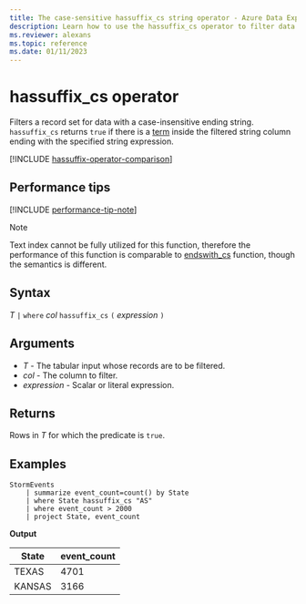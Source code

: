 ```yaml
---
title: The case-sensitive hassuffix_cs string operator - Azure Data Explorer
description: Learn how to use the hassuffix_cs operator to filter data with a case-sensitive suffix string.
ms.reviewer: alexans
ms.topic: reference
ms.date: 01/11/2023
---
```

# hassuffix_cs operator

Filters a record set for data with a case-insensitive ending string. `hassuffix_cs` returns `true` if there is a [term](datatypes-string-operators.md#what-is-a-term) inside the filtered string column ending with the specified string expression.

[!INCLUDE [hassuffix-operator-comparison](../../includes/hassuffix-operator-comparison.md)]

## Performance tips

[!INCLUDE [performance-tip-note](../../includes/performance-tip-note.md)]

> [!NOTE]
> Text index cannot be fully utilized for this function, therefore the performance of this function is comparable to [endswith_cs](endswith-cs-operator.md) function, though the semantics is different.

## Syntax

*T* `|` `where` *col* `hassuffix_cs` `(` *expression* `)`

## Arguments

* *T* - The tabular input whose records are to be filtered.
* *col* - The column to filter.
* *expression* - Scalar or literal expression.

## Returns

Rows in *T* for which the predicate is `true`.

## Examples  

<!-- csl: https://help.kusto.windows.net/Samples -->
```kusto
StormEvents
    | summarize event_count=count() by State
    | where State hassuffix_cs "AS"
    | where event_count > 2000
    | project State, event_count
```

**Output**

|State|event_count|
|-----|-----------|
|TEXAS|4701|
|KANSAS|3166|
